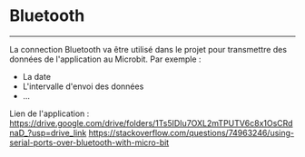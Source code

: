 # Bluetooth

---
La connection Bluetooth va être utilisé dans le projet pour transmettre des données de l'application au Microbit. Par exemple :
- La date
- L'intervalle d'envoi des données
- ...

Lien de l'application : https://drive.google.com/drive/folders/1Ts5IDIu7OXL2mTPUTV6c8x1OsCRdnaD_?usp=drive_link
https://stackoverflow.com/questions/74963246/using-serial-ports-over-bluetooth-with-micro-bit
